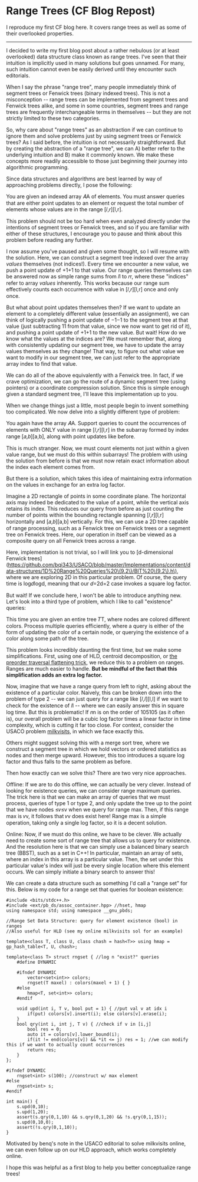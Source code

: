 # Range Trees \(CF Blog Repost\)

I reproduce my first CF blog here. It covers range trees as well as some of their overlooked properties.

-------------------------------------------------------------------------------------------------------------------------------------------------------------------------

I decided to write my first blog post about a rather nebulous \(or at least overlooked\) data structure class known as range trees. I've seen that their intuition is implicitly used in many solutions but goes unnamed. For many, such intuition cannot even be easily derived until they encounter such editorials.

When I say the phrase "range tree", many people immediately think of segment trees or Fenwick trees \(binary indexed trees\). This is not a misconception -- range trees can be implemented from segment trees and Fenwick trees alike, and some in some countries, segment trees and range trees are frequently interchangeable terms in themselves -- but they are not strictly limited to these two categories.

So, why care about "range trees" as an abstraction if we can continue to ignore them and solve problems just by using segment trees or Fenwick trees? As I said before, the intuition is not necessarily straightforward. But by creating the abstraction of a "range tree", we can A\) better refer to the underlying intuition and B\) make it commonly known. We make these concepts more readily accessible to those just beginning their journey into algorithmic programming.

Since data structures and algorithms are best learned by way of approaching problems directly, I pose the following:

You are given an indexed array 𝐴A of elements. You must answer queries that are either point updates to an element or request the total number of elements whose values are in the range \[𝑙,𝑟\]\[l,r\].

This problem should not be too hard when even analyzed directly under the intentions of segment trees or Fenwick trees, and so if you are familiar with either of these structures, I encourage you to pause and think about this problem before reading any further.

I now assume you've paused and given some thought, so I will resume with the solution. Here, we can construct a segment tree indexed over the array _values_ themselves \(not indices!\). Every time we encounter a new value, we push a point update of +1+1 to that value. Our range queries themselves can be answered now as simple range sums from 𝑙l to 𝑟r, where these "indices" refer to array _values_ inherently. This works because our range sum effectively counts each occurrence with value in \[𝑙,𝑟\]\[l,r\] once and only once.

But what about point updates themselves then? If we want to update an element to a completely different value \(essentially an assignment\), we can think of logically pushing a point update of −1−1 to the segment tree at that value \(just subtracting 11 from that value, since we now want to get rid of it\), and pushing a point update of +1+1 to the new value. But wait! How do we know what the values at the indices are? We must remember that, along with consistently updating our segment tree, we have to update the array values themselves as they change! That way, to figure out what value we want to modify in our segment tree, we can just refer to the appropriate array index to find that value.

We can do all of the above equivalently with a Fenwick tree. In fact, if we crave optimization, we can go the route of a dynamic segment tree \(using pointers\) or a coordinate compression solution. Since this is simple enough given a standard segment tree, I'll leave this implementation up to you.

When we change things just a little, most people begin to invent something too complicated. We now delve into a slightly different type of problem:

You again have the array 𝐴A. Support queries to count the occurrences of elements with ONLY value in range \[𝑙,𝑟\]\[l,r\] in the subarray formed by index range \[𝑎,𝑏\]\[a,b\], along with point updates like before.

This is much stranger. Now, we must count elements not just within a given value range, but we must do this within subarrays! The problem with using the solution from before is that we must now retain exact information about the index each element comes from.

But there is a solution, which takes this idea of maintaining extra information on the values in exchange for an extra log factor.

Imagine a 2D rectangle of points in some coordinate plane. The horizontal axis may indeed be dedicated to the value of a point, while the vertical axis retains its index. This reduces our query from before as just counting the number of points within the bounding rectangle spanning \[𝑙,𝑟\]\[l,r\] horizontally and \[𝑎,𝑏\]\[a,b\] vertically. For this, we can use a 2D tree capable of range processing, such as a Fenwick tree on Fenwick trees or a segment tree on Fenwick trees. Here, our operation in itself can be viewed as a composite query on all Fenwick trees across a range.

Here, implementation is not trivial, so I will link you to \[d-dimensional Fenwick trees\]\(https://github.com/bqi343/USACO/blob/master/Implementations/content/data-structures/1D%20Range%20Queries%20\(9.2\)/BIT%20\(9.2\).h\), where we are exploring 2D in this particular problem. Of course, the query time is log𝑑logd, meaning that our 𝑑=2d=2 case invokes a square log factor.

But wait! If we conclude here, I won't be able to introduce anything new. Let's look into a third type of problem, which I like to call "existence" queries:

This time you are given an entire tree 𝑇T, where nodes are colored different colors. Process multiple queries efficiently, where a query is either of the form of updating the color of a certain node, or querying the existence of a color along some path of the tree.

This problem looks incredibly daunting the first time, but we make some simplifications. First, using one of HLD, centroid decomposition, or [the preorder traversal flattening trick](https://codeforces.com/blog/entry/78564), we reduce this to a problem on ranges. Ranges are much easier to handle. **But be mindful of the fact that this simplification adds an extra log factor.**

Now, imagine that we have a range query from left to right, asking about the existence of a particular color. Naively, this can be broken down into the problem of type 2 -- we can just query for a range like \[𝑙,𝑙\]\[l,l\] if we want to check for the existence of 𝑙l -- where we can easily answer this in square log time. But this is problematic! If 𝑛n is on the order of 105105 \(as it often is\), our overall problem will be a cubic log factor times a linear factor in time complexity, which is cutting it far too close. For context, consider the USACO problem [milkvisits](http://www.usaco.org/index.php?page=viewproblem2&cpid=970), in which we face exactly this.

Others might suggest solving this with a merge sort tree, where we construct a segment tree in which we hold vectors or ordered statistics as nodes and then merge upward. However, this too introduces a square log factor and thus falls to the same problem as before.

Then how exactly can we solve this? There are two very nice approaches.

Offline: If we are to do this offline, we can actually be very clever. Instead of looking for existence queries, we can consider range maximum queries. The trick here is that we can make an array of queries that we must process, queries of type 1 or type 2, and only update the tree up to the point that we have nodes ≤𝑣≤v when we query for range max. Then, if this range max is 𝑣v, it follows that 𝑣v does exist here! Range max is a simple operation, taking only a single log factor, so it is a decent solution.

Online: Now, if we must do this online, we have to be clever. We actually need to create some sort of range tree that allows us to query for existence. And the resolution here is that we can simply use a balanced binary search tree \(BBST\), such as a set in C++! In particular, maintain an array of sets, where an index in this array is a particular value. Then, the set under this particular value's index will just be every single location where this element occurs. We can simply initiate a binary search to answer this!

We can create a data structure such as something I'd call a "range set" for this. Below is my code for a range set that queries for boolean existence:

```text
#include <bits/stdc++.h>
#include <ext/pb_ds/assoc_container.hpp> //hset, hmap
using namespace std; using namespace __gnu_pbds; 

//Range Set Data Structure: query for element existence (bool) in ranges
//Also useful for HLD (see my online milkvisits sol for an example)

template<class T, class U, class chash = hash<T>> using hmap = gp_hash_table<T, U, chash>; 

template<class T> struct rngset { //log n "exist?" queries
    #define DYNAMIC 

    #ifndef DYNAMIC
        vector<set<int>> colors; 
        rngset(T maxel) : colors(maxel + 1) { }
    #else 
        hmap<T, set<int>> colors; 
    #endif

    void upd(int i, T v, bool put = 1) { //put val v at idx i
        if(put) colors[v].insert(i); else colors[v].erase(i);
    }
    bool qry(int i, int j, T v) { //check if v in [i,j]
        bool res = 0; 
        auto it = colors[v].lower_bound(i);
        if(it != end(colors[v]) && *it <= j) res = 1; //we can modify this if we want to actually count occurrences 
        return res; 
    }
};

#ifndef DYNAMIC 
    rngset<int> s(100); //construct w/ max element
#else
    rngset<int> s; 
#endif

int main() {
    s.upd(0,10); 
    s.upd(1,20);
    assert(s.qry(0,1,10) && s.qry(0,1,20) && !s.qry(0,1,15));
    s.upd(0,10,0);
    assert(!s.qry(0,1,10));
}
```

Motivated by benq's note in the USACO editorial to solve milkvisits online, we can even follow up on our HLD approach, which works completely online.

I hope this was helpful as a first blog to help you better conceptualize range trees!

